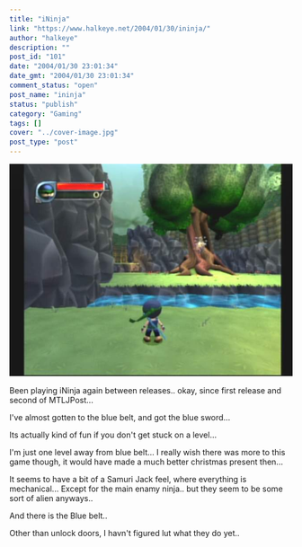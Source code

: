 ```yaml
---
title: "iNinja"
link: "https://www.halkeye.net/2004/01/30/ininja/"
author: "halkeye"
description: ""
post_id: "101"
date: "2004/01/30 23:01:34"
date_gmt: "2004/01/30 23:01:34"
comment_status: "open"
post_name: "ininja"
status: "publish"
category: "Gaming"
tags: []
cover: "../cover-image.jpg"
post_type: "post"
---
```


![](./Composite_Jan_30_005.jpg)

Been playing iNinja again between releases.. okay, since first release and second of MTLJPost...

I've almost gotten to the blue belt, and got the blue sword...  

Its actually kind of fun if you don't get stuck on a level...

I'm just one level away from blue belt... I really wish there was more to this game though, it would have made a much better christmas present then...

It seems to have a bit of a Samuri Jack feel, where everything is mechanical... Except for the main enamy ninja.. but they seem to be some sort of alien anyways..

And there is the Blue belt..  

Other than unlock doors, I havn't figured lut what they do yet..
